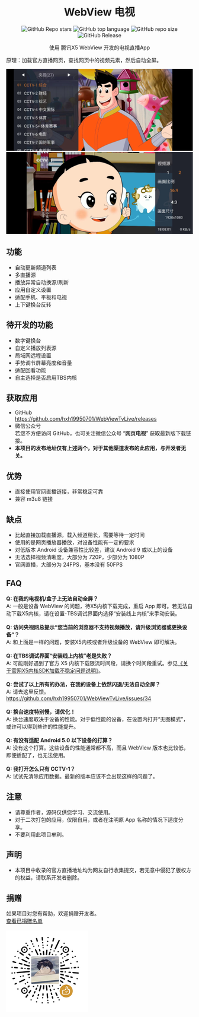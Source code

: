 <div align="center">
    <h1>WebView 电视</h1>
<div align="center">

![GitHub Repo stars](https://img.shields.io/github/stars/hxh19950701/WebViewTvLive)
![GitHub top language](https://img.shields.io/github/languages/top/hxh19950701/WebViewTvLive)
![GitHub repo size](https://img.shields.io/github/repo-size/hxh19950701/WebViewTvLive)
![GitHub Release](https://img.shields.io/github/v/release/hxh19950701/WebViewTvLive)


</div>
    <p>使用 腾讯X5 WebView 开发的电视直播App</p>
</div>
    <p>原理：加载官方直播网页，查找网页中的视频元素，然后自动全屏。</p>

    
<img src="./images/image_1.jpg"/>
<br/>
<img src="./images/image_2.jpg"/>


## 功能

- 自动更新频道列表
- 多直播源
- 播放异常自动换源/刷新
- 应用自定义设置
- 适配手机、平板和电视
- 上下键换台反转

## 待开发的功能
- 数字键换台
- 自定义播放列表源
- 局域网远程设置
- 手势调节屏幕亮度和音量
- 适配回看功能
- 自主选择是否启用TBS内核

## 获取应用
- GitHub <br>
https://github.com/hxh19950701/WebViewTvLive/releases <br>
- 微信公众号 <br>
若您不方便访问 GitHub，也可关注微信公众号 “**网页电视**” 获取最新版下载链接。 <br>
- **本项目的发布地址仅有上述两个，对于其他渠道发布的此应用，与开发者无关。**<br>

## 优势

- 直接使用官网直播链接，非常稳定可靠
- 兼容 m3u8 链接

## 缺点

- 比起直接加载直播源，载入频道稍长，需要等待一定时间
- 使用的是网页播放器播放，对设备性能有一定的要求
- 对低版本 Android 设备兼容性比较差，建议 Android 9 或以上的设备
- 无法选择视频清晰度，大部分为 720P，少部分为 1080P
- 官网直播，大部分为 24FPS，基本没有 50FPS

## FAQ

**Q: 在我的电视机/盒子上无法自动全屏？**<br/>
A: 一般是设备 WebView 的问题，待X5内核下载完成，重启 App 即可。若无法自动下载X5内核，请在设置-TBS调试界面内选择“安装线上内核”来手动安装。<br/>
<br/>
**Q: 访问央视网总提示“您当前的浏览器不支持视频播放，请升级浏览器或更换设备”？**<br/>
A: 和上面是一样的问题，安装X5内核或者升级设备的 WebView 即可解决。<br/>
<br/>
**Q: 在TBS调试界面“安装线上内核”老是失败？**<br/>
A: 可能刚好遇到了官方 X5 内核下载限流时间段，请换个时间段重试。参见[《关于官网X5内核SDK加载不稳定问题说明》](https://doc.weixin.qq.com/doc/w3_AGoAtwbdAFwlo0hmqkbTl6p19tCOV)。<br/>
<br/>
**Q: 尝试了以上所有的办法，在我的设备上依然闪退/无法自动全屏？**<br/>
A: 请去这里反馈。https://github.com/hxh19950701/WebViewTvLive/issues/34<br/>
<br/>
**Q: 换台速度特别慢，请优化！**<br/>
A: 换台速度取决于设备的性能。对于低性能的设备，在设置内打开“无图模式”，或许可以得到些许的性能提升。<br/>
<br/>
**Q: 有没有适配 Android 5.0 以下设备的打算？**<br/>
A: 没有这个打算。这些设备的性能通常都不高，而且 WebView 版本也比较低，即便适配了，也无法使用。<br/>
<br/>
**Q: 我打开怎么只有 CCTV-1？**<br/>
A: 试试先清除应用数据。最新的版本应该不会出现这样的问题了。<br/>

## 注意
- 请尊重作者，源码仅供您学习、交流使用。<br/>
- 对于二次打包的应用，仅限自用，或者在注明原 App 名称的情况下适度分享。<br/>
- 不要利用此项目牟利。<br/>

## 声明
- 本项目中收录的官方直播地址均为网友自行收集提交，若无意中侵犯了版权方的权益，请联系开发者删除。<br/>

## 捐赠
如果项目对您有帮助，欢迎捐赠开发者。<br/>
<a href="DonationList.md">查看已捐赠名单</a>
<br/>
<br/>
<img src="./images/image_5.png"/>
